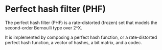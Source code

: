 Perfect hash filter (PHF)
=========================

The perfect hash filter (PHF) is a rate-distorted (frozen) set that models
the second-order Bernoulli type over 2^X.

It is implemented by composing a perfect hash function, or a rate-distorted
perfect hash function, a vector of hashes, a bit matrix, and a codec.
